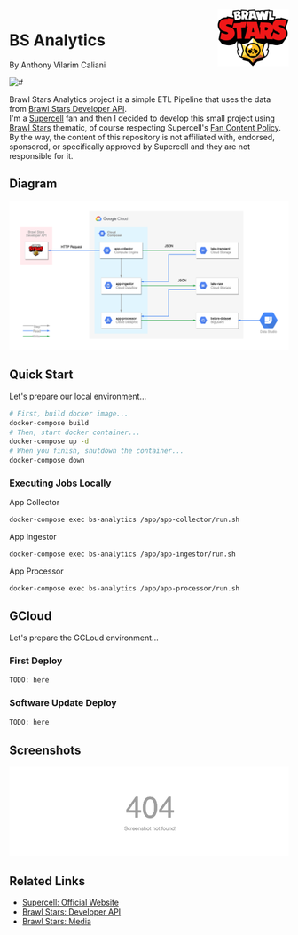 <img src=".docs/brawlstars.jpg" width="128px" align="right"/>

# BS Analytics
By Anthony Vilarim Caliani

![#](https://img.shields.io/badge/licence-MIT-lightseagreen.svg)

Brawl Stars Analytics project is a simple ETL Pipeline that uses the data from [Brawl Stars Developer API](https://developer.brawlstars.com/).<br>
I'm a [Supercell](https://supercell.com/en/) fan and then I decided to develop this small project using [Brawl Stars](https://supercell.com/en/games/brawlstars/) thematic, of course respecting Supercell's [Fan Content Policy](http://www.supercell.com/fan-content-policy). By the way, the content of this repository is not affiliated with, endorsed, sponsored, or specifically approved by Supercell and they are not responsible for it.<br>


## Diagram
![diagram](.docs/diagram.png)


## Quick Start

Let's prepare our local environment...
```bash
# First, build docker image...
docker-compose build
# Then, start docker container...
docker-compose up -d
# When you finish, shutdown the container...
docker-compose down
```

### Executing Jobs Locally
App Collector
```bash
docker-compose exec bs-analytics /app/app-collector/run.sh
```
App Ingestor
```bash
docker-compose exec bs-analytics /app/app-ingestor/run.sh
```
App Processor
```bash
docker-compose exec bs-analytics /app/app-processor/run.sh
```


## GCloud
Let's prepare the GCLoud environment...

### First Deploy
```bash
TODO: here
```

### Software Update Deploy
```bash
TODO: here
```


## Screenshots
![screenshot](.docs/screenshot.png)


## Related Links
- [Supercell: Official Website](https://supercell.com/en/)
- [Brawl Stars: Developer API](https://developer.brawlstars.com/)
- [Brawl Stars: Media](https://supercell.com/en/for-media/)

